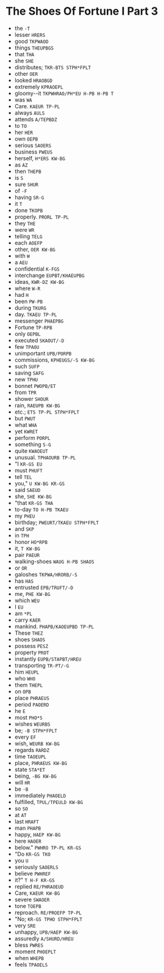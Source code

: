 # The Shoes Of Fortune I Part 3

* the `-T`
* lesser `HRERS`
* good `TKPWAOD`
* things `THEUPBGS`
* that `THA`
* she `SHE`
* distributes; `TKR-BTS STPH*FPLT`
* other `OER`
* looked `HRAOBGD`
* extremely `KPRAOEPL`
* gloomy--it `TKPWHRAO/PH*EU H-PB H-PB T`
* was `WA`
* Care. `KAEUR TP-PL`
* always `AULS`
* attends `A/TEPBDZ`
* to `TO`
* her `HER`
* own `OEPB`
* serious `SAOERS`
* business `PWEUS`
* herself, `H*ERS KW-BG`
* as `AZ`
* then `THEPB`
* is `S`
* sure `SHUR`
* of `-F`
* having `SR-G`
* it `T`
* done `TKOPB`
* properly. `PRORL TP-PL`
* they `THE`
* were `WR`
* telling `TELG`
* each `AOEFP`
* other, `OER KW-BG`
* with `W`
* a `AEU`
* confidential `K-FGS`
* interchange `EUPBT/KHAEUPBG`
* ideas, `KWR-DZ KW-BG`
* where `W-R`
* had `H`
* been `PW-PB`
* during `TKURG`
* day. `TKAEU TP-PL`
* messenger `PHAEPBG`
* Fortune `TP-RPB`
* only `OEPBL`
* executed `SKAOUT/-D`
* few `TPAOU`
* unimportant `UPB/PORPB`
* commissions, `KPHEUGS/-S KW-BG`
* such `SUFP`
* saving `SAFG`
* new `TPHU`
* bonnet `PWOPB/ET`
* from `TPR`
* shower `SHOUR`
* rain, `RAEUPB KW-BG`
* etc.; `ETS TP-PL STPH*FPLT`
* but `PWUT`
* what `WHA`
* yet `KWRET`
* perform `PORPL`
* something `S-G`
* quite `KWAOEUT`
* unusual. `TPHAOURB TP-PL`
* "I `KR-GS EU`
* must `PHUFT`
* tell `TEL`
* you," `U KW-BG KR-GS`
* said `SAEUD`
* she, `SHE KW-BG`
* "that `KR-GS THA`
* to-day `TO H-PB TKAEU`
* my `PHEU`
* birthday; `PWEURT/TKAEU STPH*FPLT`
* and `SKP`
* in `TPH`
* honor `HO*RPB`
* it, `T KW-BG`
* pair `PAEUR`
* walking-shoes `WAUG H-PB SHAOS`
* or `OR`
* galoshes `TKPWA/HRORB/-S`
* has `HAS`
* entrusted `EPB/TRUFT/-D`
* me, `PHE KW-BG`
* which `WEU`
* I `EU`
* am `*PL`
* carry `KAER`
* mankind. `PHAPB/KAOEUPBD TP-PL`
* These `THEZ`
* shoes `SHAOS`
* possess `PESZ`
* property `PROT`
* instantly `EUPB/STAPBT/HREU`
* transporting `TR-PT/-G`
* him `HEUPL`
* who `WHO`
* them `THEPL`
* on `OPB`
* place `PHRAEUS`
* period `PAOERD`
* he `E`
* most `PHO*S`
* wishes `WEURBS`
* be; `-B STPH*FPLT`
* every `EF`
* wish, `WEURB KW-BG`
* regards `RARDZ`
* time `TAOEUPL`
* place, `PHRAEUS KW-BG`
* state `STA*ET`
* being, `-BG KW-BG`
* will `HR`
* be `-B`
* immediately `PHAOELD`
* fulfilled, `TPUL/TPEULD KW-BG`
* so `SO`
* at `AT`
* last `HRAFT`
* man `PHAPB`
* happy, `HAEP KW-BG`
* here `HAOER`
* below." `PWHRO TP-PL KR-GS`
* "Do `KR-GS TKO`
* you `U`
* seriously `SAOERLS`
* believe `PWHREF`
* it?" `T H-F KR-GS`
* replied `RE/PHRAOEUD`
* Care, `KAEUR KW-BG`
* severe `SWAOER`
* tone `TOEPB`
* reproach. `RE/PROEFP TP-PL`
* "No; `KR-GS TPHO STPH*FPLT`
* very `SRE`
* unhappy, `UPB/HAEP KW-BG`
* assuredly `A/SHURD/HREU`
* bless `PWRES`
* moment `PHOEPLT`
* when `WHEPB`
* feels `TPAOELS`
